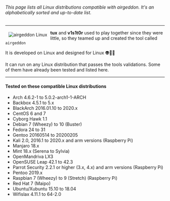 ###### This page lists all Linux distributions compatible with airgeddon. It's an alphabetically sorted and up-to-date list.

***

<img src="https://raw.githubusercontent.com/v1s1t0r1sh3r3/airgeddon/master/imgs/wiki/alien_tux.png" align="left" hspace="10" vspace="6" title="airgeddon Linux"/>

**tux** and **v1s1t0r** used to play together since they were little, so they teamed up and created the tool called `airgeddon`

It is developed on Linux and designed for Linux :alien::green_heart::penguin:

It can run on any Linux distribution that passes the tools validations. Some of them have already been tested and listed here.

***

#### Tested on these compatible Linux distributions
- Arch 4.6.2-1 to 5.0.2-arch1-1-ARCH
- Backbox 4.5.1 to 5.x
- BlackArch 2016.01.10 to 2020.x
- CentOS 6 and 7
- Cyborg Hawk 1.1
- Debian 7 (Wheezy) to 10 (Buster)
- Fedora 24 to 31
- Gentoo 20160514 to 20200205
- Kali 2.0, 2016.1 to 2020.x and arm versions (Raspberry Pi)
- Manjaro 18.x
- Mint 18.x (Serena to Sylvia)
- OpenMandriva LX3
- OpenSUSE Leap 42.1 to 42.3
- Parrot Security 2.2.1 or higher (3.x, 4.x) and arm versions (Raspberry Pi)
- Pentoo 2019.x
- Raspbian 7 (Wheezy) to 9 (Stretch) (Raspberry Pi)
- Red Hat 7 (Maipo)
- Ubuntu/Xubuntu 15.10 to 18.04
- Wifislax 4.11.1 to 64-2.0
